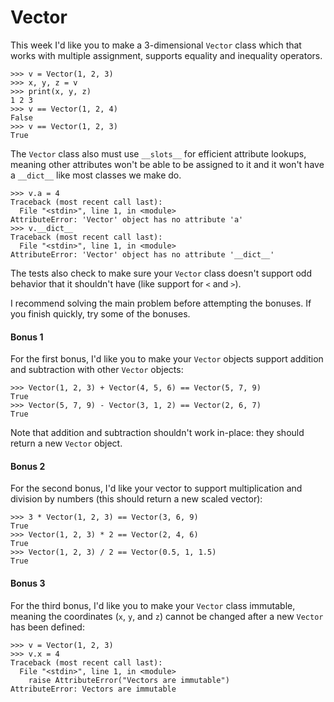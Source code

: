 # Vector

This week I'd like you to make a 3-dimensional `Vector` class which that works with multiple assignment, supports equality and inequality operators.

    >>> v = Vector(1, 2, 3)
    >>> x, y, z = v
    >>> print(x, y, z)
    1 2 3
    >>> v == Vector(1, 2, 4)
    False
    >>> v == Vector(1, 2, 3)
    True

The `Vector` class also must use `__slots__` for efficient attribute lookups, meaning other attributes won't be able to be assigned to it and it won't have a `__dict__` like most classes we make do.

    >>> v.a = 4
    Traceback (most recent call last):
      File "<stdin>", line 1, in <module>
    AttributeError: 'Vector' object has no attribute 'a'
    >>> v.__dict__
    Traceback (most recent call last):
      File "<stdin>", line 1, in <module>
    AttributeError: 'Vector' object has no attribute '__dict__'

The tests also check to make sure your `Vector` class doesn't support odd behavior that it shouldn't have (like support for `<` and `>`).

I recommend solving the main problem before attempting the bonuses. If you finish quickly, try some of the bonuses.

#### Bonus 1

For the first bonus, I'd like you to make your `Vector` objects support addition and subtraction with other `Vector` objects:

    >>> Vector(1, 2, 3) + Vector(4, 5, 6) == Vector(5, 7, 9)
    True
    >>> Vector(5, 7, 9) - Vector(3, 1, 2) == Vector(2, 6, 7)
    True

Note that addition and subtraction shouldn't work in-place: they should return a new `Vector` object.

#### Bonus 2

For the second bonus, I'd like your vector to support multiplication and division by numbers (this should return a new scaled vector):

    >>> 3 * Vector(1, 2, 3) == Vector(3, 6, 9)
    True
    >>> Vector(1, 2, 3) * 2 == Vector(2, 4, 6)
    True
    >>> Vector(1, 2, 3) / 2 == Vector(0.5, 1, 1.5)
    True

#### Bonus 3

For the third bonus, I'd like you to make your `Vector` class immutable, meaning the coordinates (`x`, `y`, and `z`) cannot be changed after a new `Vector` has been defined:

    >>> v = Vector(1, 2, 3)
    >>> v.x = 4
    Traceback (most recent call last):
      File "<stdin>", line 1, in <module>
        raise AttributeError("Vectors are immutable")
    AttributeError: Vectors are immutable
